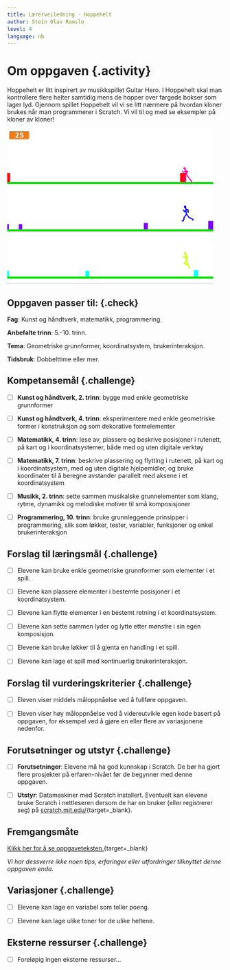 ```yaml
---
title: Lærerveiledning - Hoppehelt
author: Stein Olav Romslo
level: 4
language: nb
---
```



# Om oppgaven {.activity}

Hoppehelt er litt inspirert av musikkspillet Guitar Hero. I Hoppehelt skal man
kontrollere flere helter samtidig mens de hopper over fargede bokser som lager
lyd. Gjennom spillet Hoppehelt vil vi se litt nærmere på hvordan kloner brukes
når man programmerer i Scratch. Vi vil til og med se eksempler på kloner av
kloner!

![Illustrasjon av et ferdig hoppehelt spill](hoppehelt.png)

## Oppgaven passer til: {.check}

 __Fag__: Kunst og håndtverk, matematikk, programmering.

__Anbefalte trinn__: 5.-10. trinn.

__Tema__: Geometriske grunnformer, koordinatsystem, brukerinteraksjon.

__Tidsbruk__: Dobbelttime eller mer.

## Kompetansemål {.challenge}

- [ ] __Kunst og håndtverk, 2. trinn__: bygge med enkle geometriske grunnformer

- [ ] __Kunst og håndtverk, 4. trinn__: eksperimentere med enkle geometriske
      former i konstruksjon og som dekorative formelementer

- [ ] __Matematikk, 4. trinn__: lese av, plassere og beskrive posisjoner i
      rutenett, på kart og i koordinatsystemer, både med og uten digitale
      verktøy

- [ ] __Matematikk, 7. trinn__: beskrive plassering og flytting i rutenett, på
      kart og i koordinatsystem, med og uten digitale hjelpemidler, og bruke
      koordinater til å beregne avstander parallelt med aksene i et
      koordinatsystem

- [ ] __Musikk, 2. trinn__: sette sammen musikalske grunnelementer som klang,
      rytme, dynamikk og melodiske motiver til små komposisjoner

- [ ] __Programmering, 10. trinn__: bruke grunnleggende prinsipper i
      programmering, slik som løkker, tester, variabler, funksjoner og enkel
      brukerinteraksjon

## Forslag til læringsmål {.challenge}

- [ ] Elevene kan bruke enkle geometriske grunnformer som elementer i et spill.

- [ ] Elevene kan plassere elementer i bestemte posisjoner i et koordinatsystem.

- [ ] Elevene kan flytte elementer i en bestemt retning i et koordinatsystem.

- [ ] Elevene kan sette sammen lyder og lytte etter mønstre i sin egen
      komposisjon.

- [ ] Elevene kan bruke løkker til å gjenta en handling i et spill.

- [ ] Elevene kan lage et spill med kontinuerlig brukerinteraksjon.

## Forslag til vurderingskriterier {.challenge}

- [ ] Eleven viser middels måloppnåelse ved å fullføre oppgaven.

- [ ] Eleven viser høy måloppnåelse ved å videreutvikle egen kode basert på
      oppgaven, for eksempel ved å gjøre en eller flere av variasjonene
      nedenfor.

## Forutsetninger og utstyr {.challenge}

- [ ] __Forutsetninger__: Elevene må ha god kunnskap i Scratch. De bør ha gjort
      flere prosjekter på erfaren-nivået før de begynner med denne oppgaven.

- [ ] __Utstyr__: Datamaskiner med Scratch installert. Eventuelt kan elevene
      bruke Scratch i nettleseren dersom de har en bruker (eller registrerer
      seg) på [scratch.mit.edu/](http://scratch.mit.edu/){target=_blank}.

## Fremgangsmåte

[Klikk her for å se oppgaveteksten.](../hoppehelt/hoppehelt.html){target=_blank}

_Vi har dessverre ikke noen tips, erfaringer eller utfordringer tilknyttet denne
oppgaven enda._

## Variasjoner {.challenge}

- [ ] Elevene kan lage en variabel som teller poeng.

- [ ] Elevene kan lage ulike toner for de ulike heltene.

## Eksterne ressurser {.challenge}

- [ ] Foreløpig ingen eksterne ressurser...

